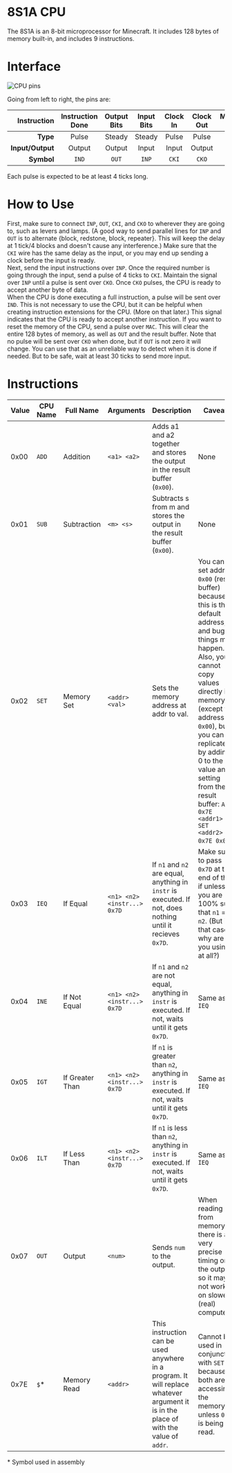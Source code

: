 # 8S1A CPU
The 8S1A is an 8-bit microprocessor for Minecraft. It includes 128 bytes of memory built-in, and includes 9 instructions. 

# Interface
![CPU pins](https://mcjack123.github.io/8S1A/pinout.png)  
  
Going from left to right, the pins are:  

Instruction | Instruction Done | Output Bits | Input Bits | Clock In | Clock Out | Memory Clear |  
-----------:|:----------------:|:-----------:|:----------:|:--------:|:---------:|:------------:|  
**Type**    | Pulse            | Steady      | Steady     | Pulse    | Pulse     | Pulse        |  
**Input/Output**| Output           | Output      | Input      | Input    | Output    | Input        |  
**Symbol**  | `IND`            | `OUT`       | `INP`      | `CKI`    | `CKO`     | `MAC`        |

Each pulse is expected to be at least 4 ticks long.

# How to Use
First, make sure to connect `INP`, `OUT`, `CKI`, and `CKO` to wherever they are going to, such as levers and lamps. (A good way to send parallel lines for `INP` and `OUT` is to alternate {block, redstone, block, repeater}. This will keep the delay at 1 tick/4 blocks and doesn't cause any interference.) Make sure that the `CKI` wire has the same delay as the input, or you may end up sending a clock before the input is ready.  
Next, send the input instructions over `INP`. Once the required number is going through the input, send a pulse of 4 ticks to `CKI`. Maintain the signal over `INP` until a pulse is sent over `CKO`. Once `CKO` pulses, the CPU is ready to accept another byte of data.  
When the CPU is done executing a full instruction, a pulse will be sent over `IND`. This is not necessary to use the CPU, but it can be helpful when creating instruction extensions for the CPU. (More on that later.) This signal indicates that the CPU is ready to accept another instruction.
If you want to reset the memory of the CPU, send a pulse over `MAC`. This will clear the entire 128 bytes of memory, as well as `OUT` and the result buffer. Note that no pulse will be sent over `CKO` when done, but if `OUT` is not zero it will change. You can use that as an unreliable way to detect when it is done if needed. But to be safe, wait at least 30 ticks to send more input.  

# Instructions

| Value | CPU Name | Full Name   | Arguments   | Description      | Caveats |
| ----- | -------- | ----------- | ----------- | ---------------- | ------- |
| 0x00  | `ADD`    | Addition    | `<a1> <a2>` | Adds a1 and a2 together and stores the output in the result buffer (`0x00`). | None |
| 0x01  | `SUB`    | Subtraction | `<m> <s>`   | Subtracts s from m and stores the output in the result buffer (`0x00`). | None |
| 0x02  | `SET`    | Memory Set  | `<addr> <val>` | Sets the memory address at addr to val. | You cannot set address `0x00` (result buffer) because this is the default address, and buggy things may happen. Also, you cannot copy values directly in memory (except for address `0x00`), but you can replicate it by adding 0 to the value and setting from the result buffer: `ADD 0x7E <addr1> SET <addr2> 0x7E 0x00`. |
| 0x03  | `IEQ`    | If Equal    | `<n1> <n2> <instr...> 0x7D` | If `n1` and `n2` are equal, anything in `instr` is executed. If not, does nothing until it recieves `0x7D`. | Make sure to pass `0x7D` at the end of the if unless you are 100% sure that `n1` == `n2`. (But in that case, why are you using if at all?) |
| 0x04  | `INE`    | If Not Equal| `<n1> <n2> <instr...> 0x7D` | If `n1` and `n2` are not equal, anything in `instr` is executed. If not, waits until it gets `0x7D`. | Same as `IEQ` |
| 0x05  | `IGT`    | If Greater Than | `<n1> <n2> <instr...> 0x7D` | If `n1` is greater than `n2`, anything in `instr` is executed. If not, waits until it gets `0x7D`. | Same as `IEQ` |
| 0x06  | `ILT`    | If Less Than| `<n1> <n2> <instr...> 0x7D` | If `n1` is less than `n2`, anything in `instr` is executed. If not, waits until it gets `0x7D`. | Same as `IEQ` |
| 0x07  | `OUT`    | Output      | `<num>`     | Sends `num` to the output. | When reading from memory, there is a very precise timing on the output, so it may not work on slower (real) computers. |
| 0x7E  | `$`*     | Memory Read | `<addr>`    | This instruction can be used anywhere in a program. It will replace whatever argument it is in the place of with the value of `addr`. | Cannot be used in conjunction with `SET` because both are accessing the memory unless `0x00` is being read. |

\* Symbol used in assembly
  
